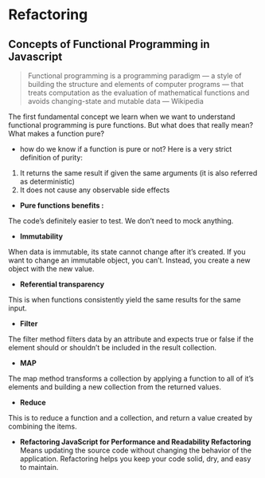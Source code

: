 # Refactoring
## Concepts of Functional Programming in Javascript

> Functional programming is a programming paradigm — a style of building the structure and elements of computer programs — that treats computation as the evaluation of mathematical functions and avoids changing-state and mutable data — Wikipedia

The first fundamental concept we learn when we want to understand functional programming is pure functions. But what does that really mean? What makes a function pure?

* how do we know if a function is pure or not? Here is a very strict definition of purity:
1. It returns the same result if given the same arguments (it is also referred as deterministic)
2. It does not cause any observable side effects

* **Pure functions benefits :**

 The code’s definitely easier to test. We don’t need to mock anything.

* **Immutability**

When data is immutable, its state cannot change after it’s created. If you want to change an immutable object, you can’t. Instead, you create a new object with the new value.

* **Referential transparency**

 This is when functions consistently yield the same results for the same input.

* **Filter**

 The filter method filters data by an attribute and expects true or false if the element should or shouldn’t be included in the result collection.

* **MAP**

 The map method transforms a collection by applying a function to all of it’s elements and building a new collection from the returned values.

* **Reduce**

 This is to reduce a function and a collection, and return a value created by combining the items.

* **Refactoring JavaScript for Performance and Readability Refactoring**
 Means updating the source code without changing the behavior of the application. Refactoring helps you keep your code solid, dry, and easy to maintain.